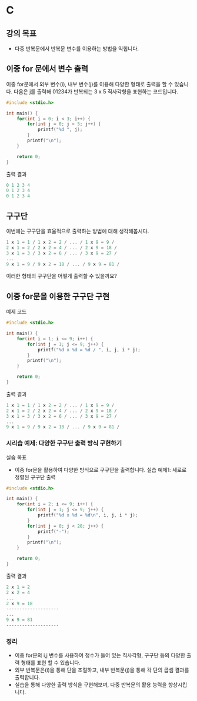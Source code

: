 # C
## 강의 목표
- 다중 반복문에서 반복문 변수를 이용하는 방법을 익힙니다.

## 이중 for 문에서 변수 출력
이중 for문에서 외부 변수(i), 내부 변수(j)를 이용해 다양한 형태로 출력을 할 수 있습니다. 다음은 j를 출력해 01234가 반복되는 3 x 5 직사각형을 표현하는 코드입니다.
```c
#include <stdio.h>

int main() {
    for(int i = 0; i < 3; i++) {
        for(int j = 0; j < 5; j++) {
            printf("%d ", j);
        }
        printf("\n");
    }

    return 0;
}
```
출력 결과
```c
0 1 2 3 4
0 1 2 3 4
0 1 2 3 4
```
## 구구단
이번에는 구구단을 효율적으로 출력하는 방법에 대해 생각해봅시다.
```c
1 x 1 = 1 / 1 x 2 = 2 / ... / 1 x 9 = 9 / 
2 x 1 = 2 / 2 x 2 = 4 / ... / 2 x 9 = 18 / 
3 x 1 = 3 / 3 x 2 = 6 / ... / 3 x 9 = 27 / 
...
9 x 1 = 9 / 9 x 2 = 18 / ... / 9 x 9 = 81 / 
```
이러한 형태의 구구단을 어떻게 출력할 수 있을까요?
## 이중 for문을 이용한 구구단 구현
예제 코드
```c
#include <stdio.h>

int main() {
    for(int i = 1; i <= 9; i++) {
        for(int j = 1; j <= 9; j++) {
            printf("%d x %d = %d / ", i, j, i * j);
        }
        printf("\n");
    }

    return 0;
}
```
출력 결과
```c
1 x 1 = 1 / 1 x 2 = 2 / ... / 1 x 9 = 9 / 
2 x 1 = 2 / 2 x 2 = 4 / ... / 2 x 9 = 18 / 
3 x 1 = 3 / 3 x 2 = 6 / ... / 3 x 9 = 27 / 
...
9 x 1 = 9 / 9 x 2 = 18 / ... / 9 x 9 = 81 / 
```
### 시리습 예제: 다양한 구구단 출력 방식 구현하기
실습 목표
- 이중 for문을 활용하여 다양한 방식으로 구구단을 출력합니다.
실습 예제1: 세로로 정렬된 구구단 출력
```c
#include <stdio.h>

int main() {
    for(int i = 2; i <= 9; i++) {
        for(int j = 1; j <= 9; j++) {
            printf("%d x %d = %d\n", i, j, i * j);
        }
        for(int j = 0; j < 20; j++) {
            printf("-");
        }
        printf("\n");
    }

    return 0;
}
```
출력 결과
```c
2 x 1 = 2
2 x 2 = 4
...
2 x 9 = 18
--------------------
...
9 x 9 = 81
--------------------
```
### 정리
- 이중 for문의 i,j 변수를 사용하여 정수가 들어 있는 직사각형, 구구단 등의 다양한 출력 형태를 표현 할 수 있습니다.
- 외부 반복문은(i)을 통해 단을 조절하고, 내부 반복문(j)을 통해 각 단의 곱셈 결과를 출력합니다.
- 실습을 통해 다양한 출력 방식을 구현해보며, 다중 반복문의 활용 능력을 향상시킵니다.








